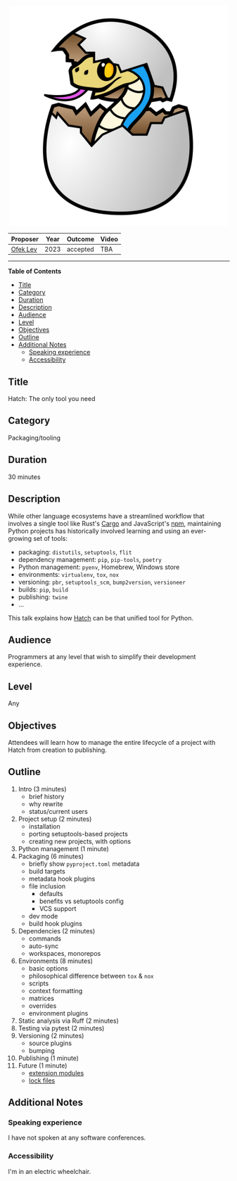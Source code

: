 <div align="center">

<img src="https://raw.githubusercontent.com/pypa/hatch/master/docs/assets/images/logo.svg" alt="Hatch logo" width="500" role="img">

| Proposer                     | Year | Outcome  | Video |
| ---------------------------- | ---- | -------- | ----- |
| [Ofek Lev](https://ofek.dev) | 2023 | accepted | TBA   |

</div>

-----

**Table of Contents**

- [Title](#title)
- [Category](#category)
- [Duration](#duration)
- [Description](#description)
- [Audience](#audience)
- [Level](#level)
- [Objectives](#objectives)
- [Outline](#outline)
- [Additional Notes](#additional-notes)
  - [Speaking experience](#speaking-experience)
  - [Accessibility](#accessibility)

## Title

Hatch: The only tool you need

## Category

Packaging/tooling

## Duration

30 minutes

## Description

While other language ecosystems have a streamlined workflow that involves a single tool like Rust's [Cargo](https://github.com/rust-lang/cargo) and JavaScript's [npm](https://github.com/npm/cli), maintaining Python projects has historically involved learning and using an ever-growing set of tools:

- packaging: `distutils`, `setuptools`, `flit`
- dependency management: `pip`, `pip-tools`, `poetry`
- Python management: `pyenv`,  Homebrew, Windows store
- environments: `virtualenv`, `tox`, `nox`
- versioning: `pbr`, `setuptools_scm`, `bump2version`, `versioneer`
- builds: `pip`, `build`
- publishing: `twine`
- ...

This talk explains how [Hatch](https://github.com/pypa/hatch) can be that unified tool for Python.

## Audience

Programmers at any level that wish to simplify their development experience.

## Level

Any

## Objectives

Attendees will learn how to manage the entire lifecycle of a project with Hatch from creation to publishing.

## Outline

1. Intro (3 minutes)
   - brief history
   - why rewrite
   - status/current users
2. Project setup (2 minutes)
   - installation
   - porting setuptools-based projects
   - creating new projects, with options
3. Python management (1 minute)
4. Packaging (6 minutes)
   - briefly show `pyproject.toml` metadata
   - build targets
   - metadata hook plugins
   - file inclusion
     - defaults
     - benefits vs setuptools config
     - VCS support
   - dev mode
   - build hook plugins
5. Dependencies (2 minutes)
   - commands
   - auto-sync
   - workspaces, monorepos
6. Environments (8 minutes)
   - basic options
   - philosophical difference between `tox` & `nox`
   - scripts
   - context formatting
   - matrices
   - overrides
   - environment plugins
7. Static analysis via Ruff (2 minutes)
8. Testing via pytest (2 minutes)
9. Versioning (2 minutes)
   - source plugins
   - bumping
10. Publishing (1 minute)
11. Future (1 minute)
    - [extension modules](https://github.com/ofek/extensionlib)
    - [lock files](https://discuss.python.org/t/17690)

## Additional Notes

### Speaking experience

I have not spoken at any software conferences.

### Accessibility

I'm in an electric wheelchair.
